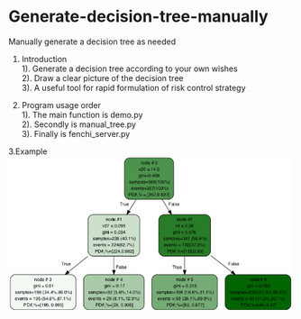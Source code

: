 # Generate-decision-tree-manually
Manually generate a decision tree as needed  



1. Introduction  
1). Generate a decision tree according to your own wishes  
2). Draw a clear picture of the decision tree  
3). A useful tool for rapid formulation of risk control strategy  

2. Program usage order  
1). The main function is demo.py  
2). Secondly is manual_tree.py  
3). Finally is fenchi_server.py  

3.Example  
![image](https://github.com/Leviclt/Generate-decision-tree-manually/blob/main/save_new_tree.png)


